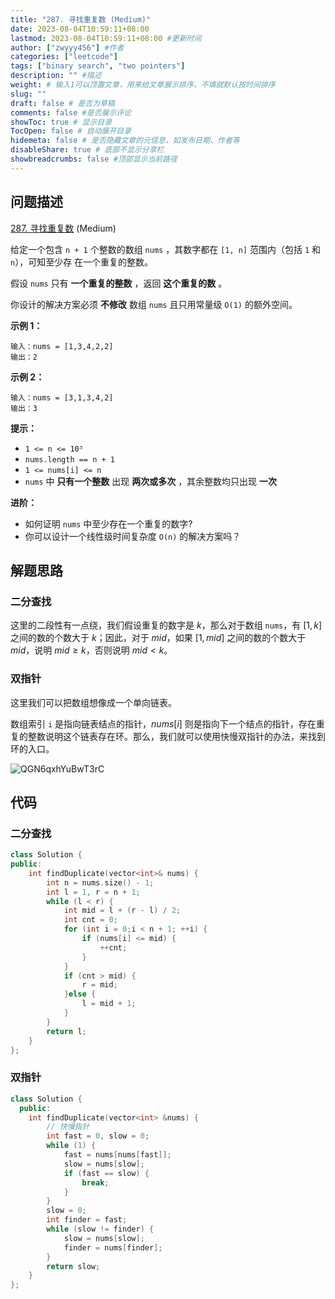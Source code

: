 ```yaml
---
title: "287. 寻找重复数 (Medium)"
date: 2023-08-04T10:59:11+08:00
lastmod: 2023-08-04T10:59:11+08:00 #更新时间
author: ["zwyyy456"] #作者
categories: ["leetcode"]
tags: ["binary search", "two pointers"]
description: "" #描述
weight: # 输入1可以顶置文章，用来给文章展示排序，不填就默认按时间排序
slug: ""
draft: false # 是否为草稿
comments: false #是否展示评论
showToc: true # 显示目录
TocOpen: false # 自动展开目录
hidemeta: false # 是否隐藏文章的元信息，如发布日期、作者等
disableShare: true # 底部不显示分享栏
showbreadcrumbs: false #顶部显示当前路径
---
```

## 问题描述

[287. 寻找重复数][link] (Medium)

[link]: https://leetcode.cn/problems/find-the-duplicate-number/

给定一个包含 `n + 1` 个整数的数组 `nums` ，其数字都在 `[1, n]` 范围内（包括 `1` 和 `n`），可知至少存
在一个重复的整数。

假设 `nums` 只有 **一个重复的整数** ，返回 **这个重复的数** 。

你设计的解决方案必须 **不修改** 数组 `nums` 且只用常量级 `O(1)` 的额外空间。

**示例 1：**

```
输入：nums = [1,3,4,2,2]
输出：2

```

**示例 2：**

```
输入：nums = [3,1,3,4,2]
输出：3

```

**提示：**

- `1 <= n <= 10⁵`
- `nums.length == n + 1`
- `1 <= nums[i] <= n`
- `nums` 中 **只有一个整数** 出现 **两次或多次** ，其余整数均只出现 **一次**

**进阶：**

- 如何证明 `nums` 中至少存在一个重复的数字?
- 你可以设计一个线性级时间复杂度 `O(n)` 的解决方案吗？

## 解题思路

### 二分查找

这里的二段性有一点绕，我们假设重复的数字是 $k$，那么对于数组 `nums`，有 $[1, k]$ 之间的数的个数大于 $k$；因此，对于 $mid$，如果 $[1, mid]$ 之间的数的个数大于 $mid$，说明 $mid \geq k$，否则说明 $mid < k$。

### 双指针

这里我们可以把数组想像成一个单向链表。

数组索引 `i` 是指向链表结点的指针，$nums[i]$ 则是指向下一个结点的指针，存在重复的整数说明这个链表存在环。那么，我们就可以使用快慢双指针的办法，来找到环的入口。

![QGN6qxhYuBwT3rC](https://pic-upyun.zwyyy456.tech/smms/2023-12-26-065554.jpg)

## 代码

### 二分查找

```cpp
class Solution {
public:
    int findDuplicate(vector<int>& nums) {
        int n = nums.size() - 1;
        int l = 1, r = n + 1;
        while (l < r) {
            int mid = l + (r - l) / 2;
            int cnt = 0;
            for (int i = 0;i < n + 1; ++i) {
                if (nums[i] <= mid) {
                    ++cnt;
                }
            }
            if (cnt > mid) {
                r = mid;
            }else {
                l = mid + 1;
            }
        }
        return l;
    }
};
```

### 双指针

```cpp
class Solution {
  public:
    int findDuplicate(vector<int> &nums) {
        // 快慢指针
        int fast = 0, slow = 0;
        while (1) {
            fast = nums[nums[fast]];
            slow = nums[slow];
            if (fast == slow) {
                break;
            }
        }
        slow = 0;
        int finder = fast;
        while (slow != finder) {
            slow = nums[slow];
            finder = nums[finder];
        }
        return slow;
    }
};
```